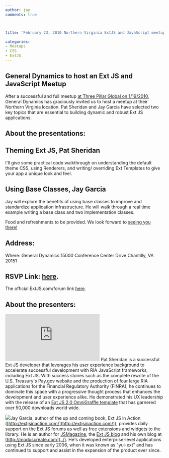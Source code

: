 ```yaml
---
author: jay
comments: true



title: 'February 23, 2010 Northern Virginia ExtJS and JavaScript meetup at General Dynamics'

categories:
- Meetups
- CSS
- ExtJS
---
```


## **General Dynamics to host an Ext JS and JavaScript Meetup**





After a successful and full meetup [at Three Pillar Global on 1/19/2010](http://moduscreate.com/219/three-pillar-global-plays-host-to-an-extjs-gathering), General Dynamics has graciously invited us to host a meetup at their Northern Virginia location.   Pat Sheridan and Jay Garcia have selected two key topics that are essential to building dynamic and robust Ext JS applications.





## About the presentations:





## **Theming Ext JS, Pat Sheridan**





I'll give some practical code walkthrough on understanding the default theme CSS, using Renderers, and writing/ overriding Ext Templates to give your app a unique look and feel.





## **Using Base Classes, Jay Garcia**





Jay will explore the benefits of using base classes to improve and standardize application infrastructure.
He will walk through a real time example writing a base class and two implementation classes.





Food and refreshments to be provided.  We look forward to [seeing you there!](http://www.meetup.com/NoVa-Javascript-Ext-JS-Users-Group/calendar/12529642/)





## Address:





Where:
General Dynamics
15000 Conference Center Drive 
Chantilly, VA 20151
  






## RSVP Link: [here](http://www.meetup.com/NoVa-Javascript-Ext-JS-Users-Group/calendar/12529642/).





  

The official ExtJS.com/forum link [here](http://www.extjs.com/forum/showthread.php?p=434409).
  






## **About the presenters:**





![](http://www.extjs.com/forum/image.php?u=3054&dateline=1247548690) Pat Sheridan is a successful Ext JS developer that leverages his user experience background to accelerate successful development with RIA JavaScript frameworks, including Ext JS.  With success stories such as the complete rewrite of the U.S. Treasury's Pay.gov website and the production of four large RIA applications for the Financial Regulatory Authority (FINRA), he continues to dominate this space with a progressive thought process that enhances the development and user experience alike.  He demonstrated his UX leadership with the release of an [Ext JS 2.0 OmniGraffle template](http://www.extjs.com/forum/showthread.php?t=31514) that has garnered over 50,000 downloads world wide.









![](http://media.linkedin.com/mpr/mpr/shrink_80_80/p/1/000/012/3f1/1719f93.jpg)Jay Garcia, author of the up and coming book, Ext JS in Action ([http://extjsinaction.com/](http://extjsinaction.com/)), provides daily support on the Ext JS forums as well as free extensions and widgets to the library.  He is an author for  [JSMagazine](http://moduscreate.com/213/november-2009-js-magazine-now-available), the [Ext JS blog](http://www.extjs.com/blog/2009/09/13/5-steps-drag-and-drop-with-ext-js/) and his own blog at [http://moduscreate.com](../).  He's developed enterprise-level applications using Ext JS since early 2006, when it was known as "yui-ext" and has continued to support and assist in the expansion of the product ever since.





  

  

  




